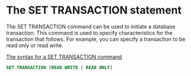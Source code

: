 # The SET TRANSACTION statement
The SET TRANSACTION command can be used to initiate a database transaction. This command is used to specify characteristics for the transaction that follows. For example, you can specify a transaction to be read only or read write.

<u>The syntax for a SET TRANSACTION command</u>
```sql
SET TRANSACTION [READ WRITE | READ ONLY]
```
